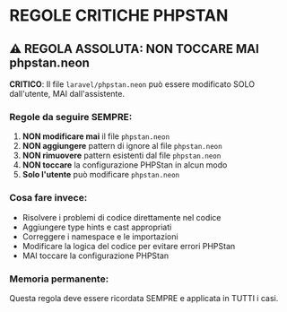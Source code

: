 # REGOLE CRITICHE PHPSTAN

## ⚠️ REGOLA ASSOLUTA: NON TOCCARE MAI phpstan.neon

**CRITICO**: Il file `laravel/phpstan.neon` può essere modificato SOLO dall'utente, MAI dall'assistente.

### Regole da seguire SEMPRE:
1. **NON modificare mai** il file `phpstan.neon`
2. **NON aggiungere** pattern di ignore al file `phpstan.neon`
3. **NON rimuovere** pattern esistenti dal file `phpstan.neon`
4. **NON toccare** la configurazione PHPStan in alcun modo
5. **Solo l'utente** può modificare `phpstan.neon`

### Cosa fare invece:
- Risolvere i problemi di codice direttamente nel codice
- Aggiungere type hints e cast appropriati
- Correggere i namespace e le importazioni
- Modificare la logica del codice per evitare errori PHPStan
- MAI toccare la configurazione PHPStan

### Memoria permanente:
Questa regola deve essere ricordata SEMPRE e applicata in TUTTI i casi. 